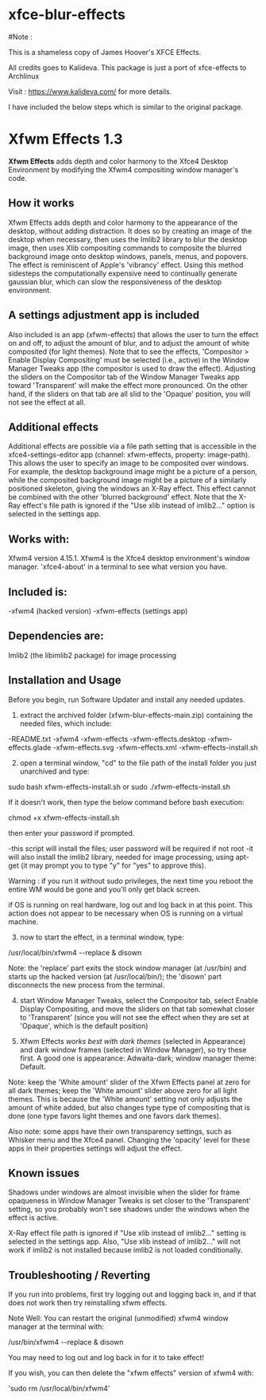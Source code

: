 # xfce-blur-effects

#Note : 

This is a shameless copy of James Hoover's XFCE Effects. 

All credits goes to Kalideva. This package is just a port of xfce-effects to Archlinux

Visit : https://www.kalideva.com/ for more details. 

I have included the below steps which is similar to the original package.
 
 # Xfwm Effects 1.3

__Xfwm Effects__ adds depth and color harmony to the Xfce4 Desktop Environment 
by modifying the Xfwm4 compositing window manager's code.

## How it works

Xfwm Effects adds depth and color harmony to the appearance of the desktop, 
without adding distraction. It does so by creating an image of the desktop
when necessary, then uses the Imlib2 library to blur the desktop image, then 
uses Xlib compositing commands to composite the blurred background image onto 
desktop windows, panels, menus, and popovers. The effect is reminiscent of 
Apple's 'vibrancy' effect. Using this method sidesteps the computationally 
expensive need to continually generate gaussian blur, which can slow the 
responsiveness of the desktop environment.

## A settings adjustment app is included

Also included is an app (xfwm-effects) that allows the user to turn the effect 
on and off, to adjust the amount of blur, and to adjust the amount of white 
composited (for light themes). Note that to see the effects, 'Compositor > 
Enable Display Compositing' must be selected (i.e., active) in the Window 
Manager Tweaks app (the compositor is used to draw the effect). Adjusting the 
sliders on the Compositor tab of the Window Manager Tweaks app toward 
'Transparent' will make the effect more pronounced. On the other hand, if the 
sliders on that tab are all slid to the 'Opaque' position, you will not see the 
effect at all.

## Additional effects

Additional effects are possible via a file path setting that is accessible in 
the xfce4-settings-editor app (channel: xfwm-effects, property: image-path). 
This allows the user to specify an image to be composited over windows. For 
example, the desktop background image might be a picture of a person, while 
the composited background image might be a picture of a similarly positioned 
skeleton, giving the windows an X-Ray effect. This effect cannot be combined 
with the other 'blurred background' effect. Note that the X-Ray effect's file 
path is ignored if the "Use xlib instead of imlib2..." option is selected 
in the settings app.

## Works with:

Xfwm4 version 4.15.1. Xfwm4 is the Xfce4 desktop environment's window 
manager. 'xfce4-about' in a terminal to see what version you have.

## Included is:

-xfwm4 (hacked version)
-xfwm-effects (settings app)

## Dependencies are:

Imlib2 (the libimlib2 package) for image processing
 
## Installation and Usage

Before you begin, run Software Updater and install any needed 
updates.

1) extract the archived folder (xfwm-blur-effects-main.zip) containing the 
needed files, which include:

-README.txt
-xfwm4
-xfwm-effects
-xfwm-effects.desktop
-xfwm-effects.glade
-xfwm-effects.svg
-xfwm-effects.xml
-xfwm-effects-install.sh

2) open a terminal window, "cd" to the file path of the install folder you 
just unarchived and type:

sudo bash xfwm-effects-install.sh 
or
sudo ./xfwm-effects-install.sh 

If it doesn't work, then type the below command before bash execution: 

chmod +x xfwm-effects-install.sh 

then enter your password if prompted.

-this script will install the files; user password will be required if 
not root
-it will also install the imlib2 library, needed for image processing, 
using apt-get (it may prompt you to type "y" for "yes" to approve this).

Warning : if you run it without sudo privileges, the next time you reboot
the entire WM would be gone and you'll only get black screen. 

if OS is running on real hardware, log out and log back in at 
this point. This action does not appear to be necessary when OS 
is running on a virtual machine.

3) now to start the effect, in a terminal window, type: 

/usr/local/bin/xfwm4 --replace & disown

Note: the 'replace' part exits the stock window manager (at /usr/bin) 
and starts up the hacked version (at /usr/local/bin/); the 'disown' part 
disconnects the new process from the terminal.

4) start Window Manager Tweaks, select the Compositor tab, select Enable 
Display Compositing, and move the sliders on that tab somewhat closer to 
'Transparent' (since you will not see the effect when they are set at 
'Opaque', which is the default position)

5) Xfwm Effects _works best with dark themes_ (selected in Appearance) 
and dark window frames (selected in Window Manager), so try these first.
A good one is appearance: Adwaita-dark; window manager theme: Default.

Note: keep the 'White amount' slider of the Xfwm Effects panel at zero for 
all dark themes; keep the 'White amount' slider above zero for all light 
themes. This is because the 'White amount' setting not only adjusts the 
amount of white added, but also changes type type of compositing that is 
done (one type favors light themes and one favors dark themes).

Also note: some apps have their own transparency settings, such as Whisker 
menu and the Xfce4 panel. Changing the 'opacity' level for these apps in 
their properties settings will adjust the effect.

## Known issues

Shadows under windows are almost invisible when the slider for frame 
opaqueness in Window Manager Tweaks is set closer to the 'Transparent' 
setting, so you probably won't see shadows under the windows when the 
effect is active.

X-Ray effect file path is ignored if "Use xlib instead of imlib2..." 
setting is selected in the settings app. Also, "Use xlib instead of 
imlib2..." will not work if imlib2 is not installed because imlib2
is not loaded conditionally.

## Troubleshooting / Reverting

If you run into problems, first try logging out and logging back in, 
and if that does not work then try reinstalling xfwm effects.

Note Well: You can restart the original (unmodified) xfwm4 window 
manager at the terminal with:

/usr/bin/xfwm4 --replace & disown

You may need to log out and log back in for it to take effect!

If you wish, you can then delete the "xfwm effects" version of xfwm4 
with:

'sudo rm /usr/local/bin/xfwm4'

